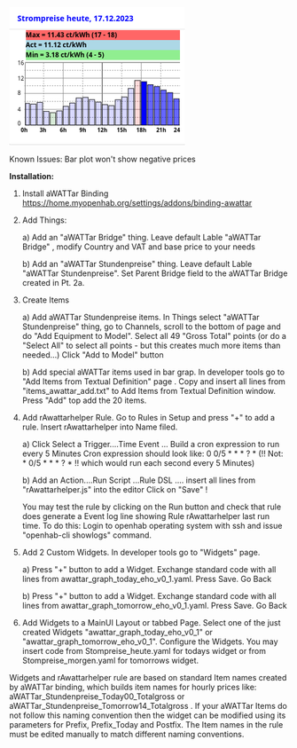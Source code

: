 <img src="Price_plot_today_v1.png">

Known Issues:
Bar plot won't show negative prices

**Installation:**

1) Install aWATTar Binding https://home.myopenhab.org/settings/addons/binding-awattar
2) Add Things:
   
   a) Add an "aWATTar Bridge" thing. Leave default Lable "aWATTar Bridge" , modify Country and VAT and base price to your needs
   
   b) Add an "aWATTar Stundenpreise" thing. Leave default Lable "aWATTar Stundenpreise".  Set Parent Bridge field to the aWATTar Bridge created in Pt. 2a.
4) Create Items
   
   a) Add aWATTar Stundenpreise items. In Things select "aWATTar Stundenpreise" thing, go to Channels, scroll to the bottom of page 
      and do "Add Equipment to Model". Select all 49 "Gross Total" points (or do a "Select All" to select all points - but this creates much more items than needed...)
	  Click "Add to Model" button
   
   b) Add special aWATTar items used in bar grap. In developer tools go to "Add Items from Textual Definition" page . 
      Copy and insert all lines from "items_awattar_add.txt" to Add Items from Textual Definition window.
	  Press "Add" top add the 20 items.
6) Add rAwattarhelper Rule. Go to Rules in Setup and press "+" to add a rule.
   Insert rAwattarhelper into Name filed.
   
   a) Click Select a Trigger....Time Event ... Build a cron expression to run every 5 Minutes
      Cron expression should look like: 0 0/5 * * * ? *
      (!! Not: * 0/5 * * * ? *   !! which would run each second every 5 Minutes)
   
   b) Add an Action....Run Script ...Rule DSL .... insert all lines from "rAwattarhelper.js" into the editor
      Click on "Save" !
   
   You may test the rule by clicking on the Run button and check that rule does generate a Event log line showing Rule rAwattarhelper last run time. To do this: Login to openhab operating system with ssh and issue "openhab-cli showlogs" command.
   
8) Add 2 Custom Widgets. In developer tools go to "Widgets" page.
   
   a) Press "+" button to add a Widget. Exchange standard code with all lines from awattar_graph_today_eho_v0_1.yaml. Press Save. Go Back
   
   b) Press "+" button to add a Widget. Exchange standard code with all lines from awattar_graph_tomorrow_eho_v0_1.yaml. Press Save. Go Back
   
10) Add Widgets to a MainUI Layout or tabbed Page.
   Select one of the just created Widgets "awattar_graph_today_eho_v0_1" or "awattar_graph_tomorrow_eho_v0_1".
   Configure the Widgets. You may insert code from Stompreise_heute.yaml for todays widget or from Stompreise_morgen.yaml for tomorrows widget.
   
Widgets and rAwattarhelper rule are based on standard Item names created by aWATTar binding, which builds item names for hourly prices like: aWATTar_Stundenpreise_Today00_Totalgross or aWATTar_Stundenpreise_Tomorrow14_Totalgross . If your aWATTar Items do not follow this naming convention then the widget can be modified using its parameters for Prefix, Prefix_Today and Postfix. The Item names in the rule must be edited manually to match different naming conventions.
